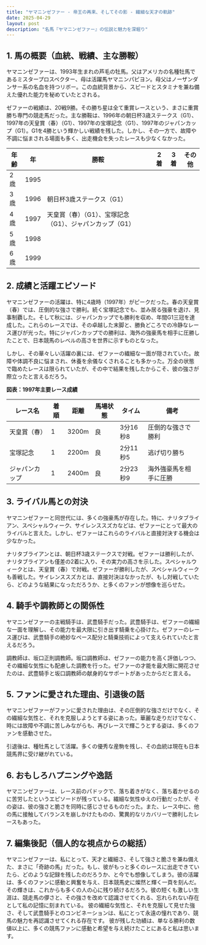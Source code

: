```yaml
---
title: "ヤマニンゼファー - 帝王の再来、そしてその影 - 繊細な天才の軌跡"
date: 2025-04-29
layout: post
description: "名馬『ヤマニンゼファー』の伝説と魅力を深堀り"
---
```


## 1. 馬の概要（血統、戦績、主な勝鞍）

ヤマニンゼファーは、1993年生まれの芦毛の牡馬。父はアメリカの名種牡馬であるミスタープロスペクター、母は活躍馬ヤマニンパピヨン。母父はノーザンダンサー系の名血を持つリボー。この血統背景から、スピードとスタミナを兼ね備えた優れた能力を秘めていたとされる。

ゼファーの戦績は、20戦9勝。その勝ち星は全て重賞レースという、まさに重賞勝ち専門の競走馬だった。主な勝鞍は、1996年の朝日杯3歳ステークス（G1）、1997年の天皇賞（春）（G1）、1997年の宝塚記念（G1）、1997年のジャパンカップ（G1）。G1を4勝という輝かしい戦績を残した。しかし、その一方で、故障や不調に悩まされる場面も多く、出走機会を失ったレースも少なくなかった。

| 年齢 | 年 | 勝鞍                                 | 2着 | 3着 | その他 |
|-----|---|--------------------------------------|-----|-----|--------|
| 2歳  | 1995 |                                      |     |     |        |
| 3歳  | 1996 | 朝日杯3歳ステークス（G1）             |     |     |        |
| 4歳  | 1997 | 天皇賞（春）（G1）、宝塚記念（G1）、ジャパンカップ（G1） |     |     |        |
| 5歳  | 1998 |                                      |     |     |        |
| 6歳  | 1999 |                                      |     |     |        |


## 2. 成績と活躍エピソード

ヤマニンゼファーの活躍は、特に4歳時（1997年）がピークだった。春の天皇賞（春）では、圧倒的な強さで勝利。続く宝塚記念でも、並み居る強豪を退け、見事制覇した。そして秋には、ジャパンカップでも勝利を収め、年間G1三冠を達成した。これらのレースでは、その卓越した末脚と、勝負どころでの冷静なレース運びが光った。特にジャパンカップでの勝利は、海外の強豪馬を相手に圧勝したことで、日本競馬のレベルの高さを世界に示すものとなった。

しかし、その華々しい活躍の裏には、ゼファーの繊細な一面が隠されていた。故障や体調不良に悩まされ、休養を余儀なくされることも多かった。万全の状態で臨めたレースは限られていたが、その中で結果を残したからこそ、彼の強さが際立ったと言えるだろう。

**図表：1997年主要レース成績**

| レース名             | 着順 | 距離 | 馬場状態 | タイム       | 備考                                   |
|----------------------|-------|-------|-----------|-------------|----------------------------------------|
| 天皇賞（春）          | 1     | 3200m | 良         | 3分16秒8     | 圧倒的な強さで勝利                       |
| 宝塚記念             | 1     | 2200m | 良         | 2分11秒5     | 逃げ切り勝ち                           |
| ジャパンカップ       | 1     | 2400m | 良         | 2分23秒9     | 海外強豪馬を相手に圧勝                   |


## 3. ライバル馬との対決

ヤマニンゼファーと同世代には、多くの強豪馬が存在した。特に、ナリタブライアン、スペシャルウィーク、サイレンススズカなどは、ゼファーにとって最大のライバルと言えた。しかし、ゼファーはこれらのライバルと直接対決する機会は少なかった。

ナリタブライアンとは、朝日杯3歳ステークスで対戦。ゼファーは勝利したが、ナリタブライアンも僅差の2着に入り、その実力の高さを示した。スペシャルウィークとは、天皇賞（春）で対戦。ゼファーが勝利したが、スペシャルウィークも善戦した。サイレンススズカとは、直接対決はなかったが、もし対戦していたら、どのような結果になっただろうか、と多くのファンが想像を巡らせた。


## 4. 騎手や調教師との関係性

ヤマニンゼファーの主戦騎手は、武豊騎手だった。武豊騎手は、ゼファーの繊細な一面を理解し、その能力を最大限に引き出す騎乗を心掛けた。ゼファーのレース運びは、武豊騎手の絶妙なペース配分と騎乗技術によって支えられていたと言えるだろう。

調教師は、坂口正則調教師。坂口調教師は、ゼファーの能力を高く評価しつつ、その繊細な気性にも配慮した調教を行った。ゼファーの才能を最大限に開花させたのは、武豊騎手と坂口調教師の献身的なサポートがあったからだと言える。


## 5. ファンに愛された理由、引退後の話

ヤマニンゼファーがファンに愛された理由は、その圧倒的な強さだけでなく、その繊細な気性と、それを克服しようとする姿にあった。華麗な走りだけでなく、時には故障や不調に苦しみながらも、再びレースで輝こうとする姿は、多くのファンを感動させた。

引退後は、種牡馬として活躍。多くの優秀な産駒を残し、その血統は現在も日本競馬界に受け継がれている。


## 6. おもしろハプニングや逸話

ヤマニンゼファーは、レース前のパドックで、落ち着きがなく、落ち着かせるのに苦労したというエピソードが残っている。繊細な気性ゆえの行動だったが、その姿は、彼の強さと脆さを同時に感じさせるものだった。また、レース中に、他の馬に接触してバランスを崩しかけたものの、驚異的なリカバリーで勝利したレースもあった。


## 7. 編集後記（個人的な視点からの総括）

ヤマニンゼファーは、私にとって、天才と繊細さ、そして強さと脆さを兼ね備えた、まさに「奇跡の馬」だった。もし、彼がもっと多くのレースに出走できていたら、どのような記録を残したのだろうか、と今でも想像してしまう。彼の活躍は、多くのファンに感動と興奮を与え、日本競馬史に燦然と輝く一頁を刻んだ。その輝きは、これからも多くの人の心に残り続けるだろう。彼の短くも激しい生涯は、競走馬の儚さと、その強さを改めて認識させてくれる、忘れられない存在として私の記憶に刻まれている。  彼の繊細な気性と、それを克服して見せた強さ、そして武豊騎手とのコンビネーションは、私にとって永遠の憧れであり、競馬の魅力を再認識させてくれる存在です。  彼が残した功績は、単なる勝利の数値以上に、多くの競馬ファンに感動と希望を与え続けたことにあると私は思います。
